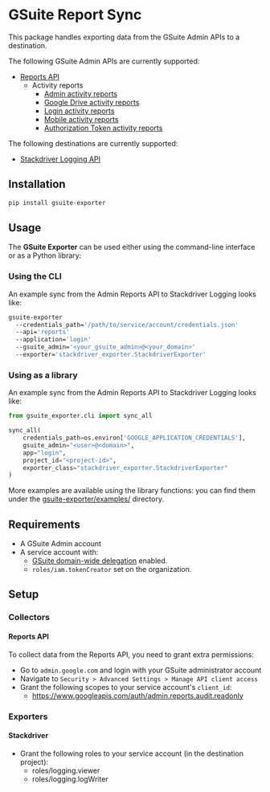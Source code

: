 # GSuite Report Sync

This package handles exporting data from the GSuite Admin APIs to a destination.

The following GSuite Admin APIs are currently supported:

- [Reports API](https://developers.google.com/admin-sdk/reports/v1/get-start/getting-started)
  - Activity reports
    - [Admin activity reports](https://developers.google.com/admin-sdk/reports/v1/guides/manage-audit-admin.html)
    - [Google Drive activity reports](https://developers.google.com/admin-sdk/reports/v1/guides/manage-audit-drive.html)
    - [Login activity reports](https://developers.google.com/admin-sdk/reports/v1/guides/manage-audit-login.html)
    - [Mobile activity reports](https://developers.google.com/admin-sdk/reports/v1/guides/manage-audit-mobile.html)
    - [Authorization Token activity reports](https://developers.google.com/admin-sdk/reports/v1/guides/manage-audit-tokens.html)

The following destinations are currently supported:
- [Stackdriver Logging API](https://cloud.google.com/logging/docs/)

## Installation
```sh
pip install gsuite-exporter
```

## Usage

The **GSuite Exporter** can be used either using the command-line interface or as a Python library:

### Using the CLI
An example sync from the Admin Reports API to Stackdriver Logging looks like:
```sh
gsuite-exporter
  --credentials_path='/path/to/service/account/credentials.json'
  --api='reports'
  --application='login'
  --gsuite_admin='<your_gsuite_admin>@<your_domain>'
  --exporter='stackdriver_exporter.StackdriverExporter'
```

### Using as a library

An example sync from the Admin Reports API to Stackdriver Logging looks like:
```python
from gsuite_exporter.cli import sync_all

sync_all(
    credentials_path=os.environ['GOOGLE_APPLICATION_CREDENTIALS'],
    gsuite_admin="<user>@<domain>",
    app="login",
    project_id="<project-id>",
    exporter_class="stackdriver_exporter.StackdriverExporter"
)
```

More examples are available using the library functions: you can find them under the [gsuite-exporter/examples/](./gsuite-exporter/examples/) directory.

## Requirements
* A GSuite Admin account
* A service account with:
  * [GSuite domain-wide delegation](https://developers.google.com/admin-sdk/reports/v1/guides/delegation) enabled.
  * `roles/iam.tokenCreator` set on the organization.

## Setup

### Collectors

#### Reports API
To collect data from the Reports API, you need to grant extra permissions:
* Go to `admin.google.com` and login with your GSuite administrator account
* Navigate to `Security > Advanced Settings > Manage API client access`
* Grant the following scopes to your service account's `client_id`:
  - https://www.googleapis.com/auth/admin.reports.audit.readonly

### Exporters
#### Stackdriver
* Grant the following roles to your service account (in the destination project):
  - roles/logging.viewer
  - roles/logging.logWriter
